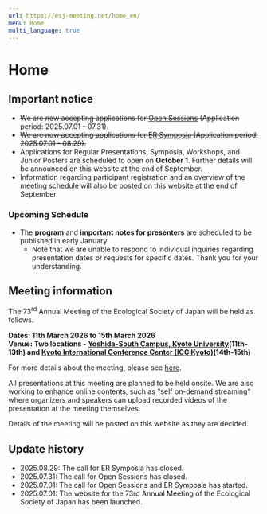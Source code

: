 ```yaml
---
url: https://esj-meeting.net/home_en/
menu: Home
multi_language: true
---
```


# Home

## Important notice

- ~~We are now accepting applications for [Open Sessions](/opensession) (Application period: 2025.07.01 - 07.31).~~
- ~~We are now accepting applications for [ER Symposia](/ersympo) (Application period: 2025.07.01 - 08.29).~~
- Applications for Regular Presentations, Symposia, Workshops, and Junior Posters are scheduled to open on **October 1**. Further details will be announced on this website at the end of September.
- Information regarding participant registration and an overview of the meeting schedule will also be posted on this website at the end of September.

### Upcoming Schedule

- The **program** and **important notes for presenters** are scheduled to be published in early January.
    - Note that we are unable to respond to individual inquiries regarding presentation dates or requests for specific dates. Thank you for your understanding.

## Meeting information

The 73<sup>rd</sup> Annual Meeting of the Ecological Society of Japan will be held as follows.

**Dates: 11th March 2026 to 15th March 2026**  
**Venue: Two locations - [Yoshida-South Campus, Kyoto University](https://maps.app.goo.gl/LHLBy3ZXNsiJq8bb6)\(11th-13th\) and [Kyoto International Conference Center (ICC Kyoto)](https://maps.app.goo.gl/hutdNrXRaDugNpSy7)\(14th-15th\)**

For more details about the meeting, please see [here](/about_en).

All presentations at this meeting are planned to be held onsite. We are also working to enhance online contents, such as "self on-demand streaming" where organizers and speakers can upload recorded videos of the presentation at the meeting themselves.

Details of the meeting will be posted on this website as they are decided.

## Update history

- 2025.08.29: The call for ER Symposia has closed.
- 2025.07.31: The call for Open Sessions has closed.
- 2025.07.01: The call for Open Sessions and ER Symposia has started.
- 2025.07.01: The website for the 73rd Annual Meeting of the Ecological Society of Japan has been launched.
